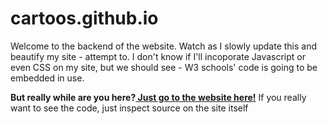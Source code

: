# cartoos.github.io
Welcome to the backend of the website.
Watch as I slowly update this and beautify my site - attempt to. 
I don't know if I'll incoporate Javascript or even CSS on my site, but we should see - W3 schools' code is going to be embedded in use. 

<strong> But really while are you here?<a href="https://cartoos.github.io/"> Just go to the website here!</a></strong> 
  <emphasis> If you really want to see the code, just inspect source on the site itself</emphasis>
